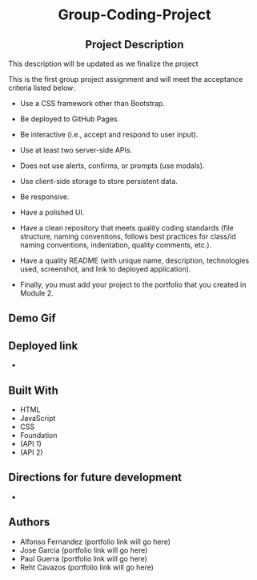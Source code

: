 <h1 align="center">Group-Coding-Project</h1>

<h2 align="center">Project Description</h2>
This description will be updated as we finalize the project

This is the first group project assignment and will meet the acceptance criteria listed below:

- Use a CSS framework other than Bootstrap.

- Be deployed to GitHub Pages.

- Be interactive (i.e., accept and respond to user input).

- Use at least two server-side APIs.

- Does not use alerts, confirms, or prompts (use modals).

- Use client-side storage to store persistent data.

- Be responsive.

- Have a polished UI.

- Have a clean repository that meets quality coding standards (file structure, naming conventions, follows best practices for class/id naming conventions, indentation, quality comments, etc.).

- Have a quality README (with unique name, description, technologies used, screenshot, and link to deployed application).

- Finally, you must add your project to the portfolio that you created in Module 2.


## Demo Gif


## Deployed link
- 


## Built With

- HTML
- JavaScript
- CSS
- Foundation
- (API 1)
- (API 2)

## Directions for future development
-

## Authors

- Alfonso Fernandez (portfolio link will go here)
- Jose Garcia (portfolio link will go here)
- Paul Guerra (portfolio link will go here)
- Reht Cavazos (portfolio link will go here)
